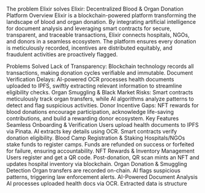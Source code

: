 The problem Elixir solves
Elixir: Decentralized Blood & Organ Donation Platform
Overview
Elixir is a blockchain-powered platform transforming the landscape of blood and organ donation. By integrating artificial intelligence for document analysis and leveraging smart contracts for secure, transparent, and traceable transactions, Elixir connects hospitals, NGOs, and donors in a seamless ecosystem. The platform ensures every donation is meticulously recorded, incentives are distributed equitably, and fraudulent activities are proactively flagged.

Problems Solved
Lack of Transparency: Blockchain technology records all transactions, making donation cycles verifiable and immutable.
Document Verification Delays: AI-powered OCR processes health documents uploaded to IPFS, swiftly extracting relevant information to streamline eligibility checks.
Organ Smuggling & Black Market Risks: Smart contracts meticulously track organ transfers, while AI algorithms analyze patterns to detect and flag suspicious activities.
Donor Incentive Gaps: NFT rewards for blood donations encourage participation, acknowledge life-saving contributions, and build a rewarding donor ecosystem.
Key Features
Seamless Onboarding & Verification
Users upload health documents to IPFS via Pinata.
AI extracts key details using OCR.
Smart contracts verify donation eligibility.
Blood Camp Registration & Staking
Hospitals/NGOs stake funds to register camps.
Funds are refunded on success or forfeited for failure, ensuring accountability.
NFT Rewards & Inventory Management
Users register and get a QR code.
Post-donation, QR scan mints an NFT and updates hospital inventory via blockchain.
Organ Donation & Smuggling Detection
Organ transfers are recorded on-chain.
AI flags suspicious patterns, triggering law enforcement alerts.
AI-Powered Document Analysis
AI processes uploaded health docs via OCR.
Extracted data is structure
